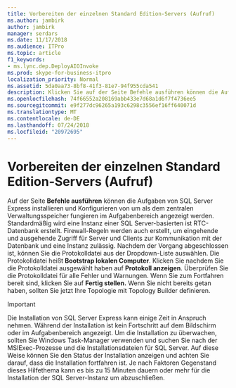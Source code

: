 ```yaml
---
title: Vorbereiten der einzelnen Standard Edition-Servers (Aufruf)
ms.author: jambirk
author: jambirk
manager: serdars
ms.date: 11/17/2018
ms.audience: ITPro
ms.topic: article
f1_keywords:
- ms.lync.dep.DeployAIOInvoke
ms.prod: skype-for-business-itpro
localization_priority: Normal
ms.assetid: 5da0aa73-8bf8-41f3-81e7-94f955cda541
description: Klicken Sie auf der Seite Befehle ausführen können die Aufgaben von SQL Server Express installieren und Konfigurieren von um als dem zentralen Verwaltungsspeicher fungieren im Aufgabenbereich angezeigt werden. Standardmäßig wird eine Instanz einer SQL Server-basierten ist RTC-Datenbank erstellt. Firewall-Regeln werden auch erstellt, um eingehende und ausgehende Zugriff für Server und Clients zur Kommunikation mit der Datenbank und eine Instanz zulässig. Nachdem der Vorgang abgeschlossen ist, können Sie die Protokolldatei aus der Dropdown-Liste auswählen. Die Protokolldatei heißt Bootstrap lokalen Computer. Klicken Sie nachdem Sie die Protokolldatei ausgewählt haben auf Protokoll anzeigen. Überprüfen Sie die Protokolldatei für alle Fehler und Warnungen. Wenn Sie zum Fortfahren bereit sind, klicken Sie auf Fertig stellen. Wenn Sie nicht bereits getan haben, sollten Sie jetzt Ihre Topologie mit Topology Builder definieren.
ms.openlocfilehash: 74f66552a208169abb433e7d68a1d6f7f4736ee5
ms.sourcegitcommit: e9f277dc96265a193c6298c3556ef16ff640071d
ms.translationtype: MT
ms.contentlocale: de-DE
ms.lasthandoff: 07/24/2018
ms.locfileid: "20972695"
---
```

# <a name="prepare-single-standard-edition-server-invoke"></a>Vorbereiten der einzelnen Standard Edition-Servers (Aufruf)
 
Auf der Seite **Befehle ausführen** können die Aufgaben von SQL Server Express installieren und Konfigurieren von um als dem zentralen Verwaltungsspeicher fungieren im Aufgabenbereich angezeigt werden. Standardmäßig wird eine Instanz einer SQL Server-basierten ist RTC-Datenbank erstellt. Firewall-Regeln werden auch erstellt, um eingehende und ausgehende Zugriff für Server und Clients zur Kommunikation mit der Datenbank und eine Instanz zulässig. Nachdem der Vorgang abgeschlossen ist, können Sie die Protokolldatei aus der Dropdown-Liste auswählen. Die Protokolldatei heißt **Bootstrap lokalen Computer**. Klicken Sie nachdem Sie die Protokolldatei ausgewählt haben auf **Protokoll anzeigen**. Überprüfen Sie die Protokolldatei für alle Fehler und Warnungen. Wenn Sie zum Fortfahren bereit sind, klicken Sie auf **Fertig stellen.** Wenn Sie nicht bereits getan haben, sollten Sie jetzt Ihre Topologie mit Topology Builder definieren.
  
> [!IMPORTANT]
> Die Installation von SQL Server Express kann einige Zeit in Anspruch nehmen. Während der Installation ist kein Fortschritt auf dem Bildschirm oder im Aufgabenbereich angezeigt. Um die Installation zu überwachen, sollten Sie Windows Task-Manager verwenden und suchen Sie nach der MSIExec-Prozesse und die Installationsdateien für SQL Server. Auf diese Weise können Sie den Status der Installation anzeigen und achten Sie darauf, dass die Installation fortfahren ist. Je nach Faktoren Gegenstand dieses Hilfethema kann es bis zu 15 Minuten dauern oder mehr für die Installation der SQL Server-Instanz um abzuschließen. 
  

